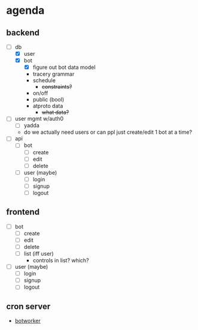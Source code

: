 # agenda

## backend

- [ ] db
  - [x] user
  - [x] bot
    - [x] figure out bot data model
    - tracery grammar
    - schedule
      - ~~constraints?~~
    - on/off
    - public (bool)
    - atproto data
      - ~~what data?~~
- [ ] user mgmt w/auth0
  - [ ] yadda
  - do we actually need users or can ppl just create/edit 1 bot at a time?
- [ ] api
  - [ ] bot
    - [ ] create
    - [ ] edit
    - [ ] delete
  - [ ] user (maybe)
    - [ ] login
    - [ ] signup
    - [ ] logout

## frontend

- [ ] bot
  - [ ] create
  - [ ] edit
  - [ ] delete
  - [ ] list (iff user)
    - controls in list? which?
- [ ] user (maybe)
  - [ ] login
  - [ ] signup
  - [ ] logout

## cron server

- [botworker](./botworker/README.md)
